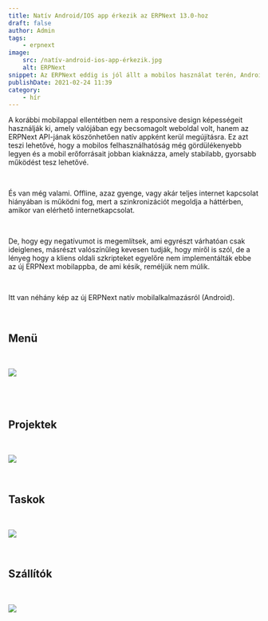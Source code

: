 ```yaml
---
title: Natív Android/IOS app érkezik az ERPNext 13.0-hoz
draft: false
author: Admin
tags:
    - erpnext
image:
    src: /natív-android-ios-app-érkezik.jpg
    alt: ERPNext
snippet: Az ERPNext eddig is jól állt a mobilos használat terén, Android és IOS rendszereken is, de most ebben teljesen új korszak kezdődik.
publishDate: 2021-02-24 11:39
category:
    - hír
---
```


<div class="ql-editor read-mode"><p>A korábbi mobilappal ellentétben nem a responsive design képességeit használják ki, amely valójában egy becsomagolt weboldal volt, hanem az ERPNext API-jának köszönhetően natív appként kerül megújításra. Ez azt teszi lehetővé, hogy a mobilos felhasználhatóság még gördülékenyebb legyen és a mobil erőforrásait jobban kiaknázza, amely stabilabb, gyorsabb működést tesz lehetővé.</p><p><br></p><p>És van még valami. Offline, azaz gyenge, vagy akár teljes internet kapcsolat hiányában is működni fog, mert a szinkronizációt megoldja a háttérben, amikor van elérhető internetkapcsolat.</p><p><br></p><p>De, hogy egy negatívumot is megemlítsek, ami egyrészt várhatóan csak ideiglenes, másrészt valószínűleg kevesen tudják, hogy miről is szól, de a lényeg hogy a kliens oldali szkripteket egyelőre nem implementálták ebbe az új ERPNext mobilappba, de ami késik, reméljük nem múlik.</p><p><br></p><p>Itt van néhány kép az új ERPNext natív mobilalkalmazásról (Android).</p><p><br></p><h2>Menü</h2><p><br></p><p><img src="/images/natív-android-ios-app-érkezik.jpg"></p><h2><br></h2><h2>Projektek</h2><p><br></p><p><img src="/images/W60474r.jpe"></p><p><br></p><h2>Taskok</h2><p><br></p><p><img src="/images/hKAHTNX.jpe"></p><p><br></p><h2>Szállítók</h2><p><br></p><p><img src="/images/KPmve8C.jpe"></p></div>
